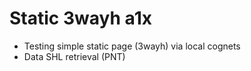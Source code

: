 # Static 3wayh a1x
- Testing simple static page (3wayh) via local cognets
- Data SHL retrieval  (PNT)

